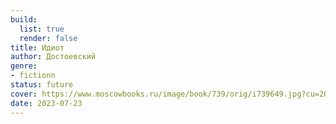 ```yaml
---
build:
  list: true
  render: false
title: Идиот
author: Достоевский
genre:
- fictionn
status: future
cover: https://www.moscowbooks.ru/image/book/739/orig/i739649.jpg?cu=20211222170510
date: 2023-07-23
---
```


